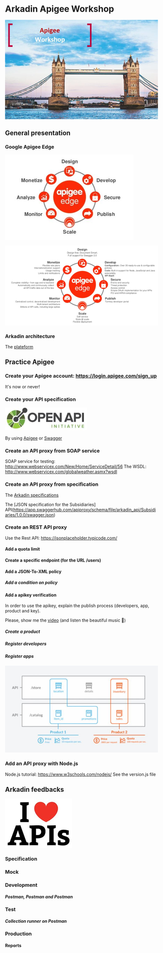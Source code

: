 # Arkadin Apigee Workshop

![alt text](./images/Arkadin.JPG)

## General presentation

### Google Apigee Edge

![alt text](./images/ApigeeOverview.JPG)

![alt text](./images/ApigeeOverview2.JPG)

### Arkadin architecture

The [plateform](https://myarkadin-my.sharepoint.com/personal/c_cosnefroy_arkadin_com/_layouts/15/onedrive.aspx?id=%2Fpersonal%2Fc_cosnefroy_arkadin_com%2FDocuments%2FArkadin-SolutionArchitecture-20170406-v0%2E1%2Epng&parent=%2Fpersonal%2Fc_cosnefroy_arkadin_com%2FDocuments)

## Practice Apigee

### Create your Apigee account: https://login.apigee.com/sign_up
It's now or never!

### Create your API specification
![alt text](./images/OpenAPI.JPG)

By using [Apigee](https://apigee.com/specs) or [Swagger](http://editor.swagger.io/#/)

### Create an API proxy from SOAP service

SOAP service for testing: http://www.webservicex.com/New/Home/ServiceDetail/56
The WSDL: http://www.webservicex.com/globalweather.asmx?wsdl

### Create an API proxy from specification

The [Arkadin specifications](https://app.swaggerhub.com/search?query=%20arkadin)

The [JSON specification for the Subsidiaries] API(https://app.swaggerhub.com/apiproxy/schema/file/arkadin_api/Subsidiaries/1.0.0/swagger.json)

### Create an REST API proxy 

Use the Rest API: https://jsonplaceholder.typicode.com/

#### Add a quota limit
#### Create a specific endpoint (for the URL /users)
#### Add a JSON-To-XML policy
##### Add a condition on policy
#### Add a apikey verification
In order to use the apikey, explain the publish process (developers, app, product and key).

Please, show me the [video](https://vimeo.com/113342105) (and listen the beautiful music :hear_no_evil:)


##### Create a product
##### Register developers
##### Register apps

![alt text](./images/ApigeeProduct.JPG)

### Add an API proxy with Node.js

Node.js tutorial: https://www.w3schools.com/nodejs/
See the version.js file

## Arkadin feedbacks

![alt text](./images/IloveAPI.JPG)

### Specification
### Mock
### Development
##### Postman, Postman and Postman
### Test
##### Collection runner on Postman
### Production
#### Reports
